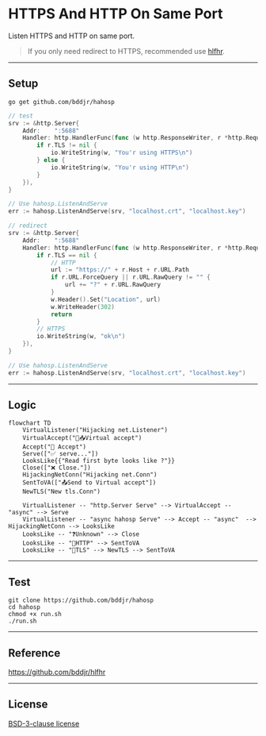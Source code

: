 # HTTPS And HTTP On Same Port

Listen HTTPS and HTTP on same port.

> If you only need redirect to HTTPS, recommended use [hlfhr](https://github.com/bddjr/hlfhr).

---

## Setup

```
go get github.com/bddjr/hahosp
```

```go
// test
srv := &http.Server{
    Addr:    ":5688"
    Handler: http.HandlerFunc(func (w http.ResponseWriter, r *http.Request) {
        if r.TLS != nil {
            io.WriteString(w, "You'r using HTTPS\n")
        } else {
            io.WriteString(w, "You'r using HTTP\n")
        }
    }),
}

// Use hahosp.ListenAndServe
err := hahosp.ListenAndServe(srv, "localhost.crt", "localhost.key")
```

```go
// redirect
srv := &http.Server{
    Addr:    ":5688"
    Handler: http.HandlerFunc(func (w http.ResponseWriter, r *http.Request) {
        if r.TLS == nil {
            // HTTP
            url := "https://" + r.Host + r.URL.Path
            if r.URL.ForceQuery || r.URL.RawQuery != "" {
                url += "?" + r.URL.RawQuery
            }
            w.Header().Set("Location", url)
            w.WriteHeader(302)
            return
        }
        // HTTPS
        io.WriteString(w, "ok\n")
    }),
}

// Use hahosp.ListenAndServe
err := hahosp.ListenAndServe(srv, "localhost.crt", "localhost.key")
```


---

## Logic

```mermaid
flowchart TD
	VirtualListener("Hijacking net.Listener")
    VirtualAccept("🔄📥Virtual accept")
    Accept("🔄 Accept")
    Serve(["✅ serve..."])
	LooksLike{{"Read first byte looks like ?"}}
	Close(["❌ Close."])
    HijackingNetConn("Hijacking net.Conn")
    SentToVA(["📤Send to Virtual accept"])
    NewTLS("New tls.Conn")

    VirtualListener -- "http.Server Serve" --> VirtualAccept -- "async" --> Serve
    VirtualListener -- "async hahosp Serve" --> Accept -- "async"  --> HijackingNetConn --> LooksLike
    LooksLike -- "❓Unknown" --> Close
    LooksLike -- "📄HTTP" --> SentToVA
    LooksLike -- "🔐TLS" --> NewTLS --> SentToVA
```

---

## Test

```
git clone https://github.com/bddjr/hahosp
cd hahosp
chmod +x run.sh
./run.sh
```

---

## Reference

https://github.com/bddjr/hlfhr

---

## License

[BSD-3-clause license](LICENSE.txt)
